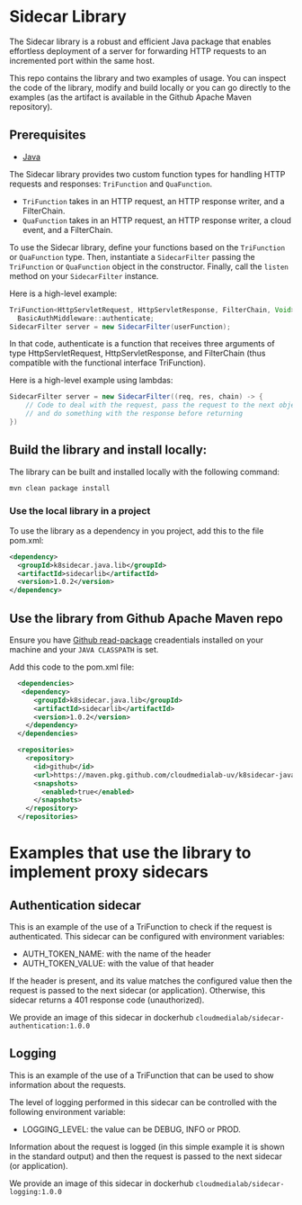 # Sidecar Library

The Sidecar library is a robust and efficient Java package that enables effortless deployment of a server for forwarding HTTP requests to an incremented port within the same host.

This repo contains the library and two examples of usage. You can inspect the code of the library, modify and build locally or you can go directly to the examples (as the artifact is available in the Github Apache Maven repository).

## Prerequisites

-   [Java](https://www.java.com/en/download/)


The Sidecar library provides two custom function types for handling HTTP requests and responses: `TriFunction` and `QuaFunction`.

-   `TriFunction` takes in an HTTP request, an HTTP response writer, and a FilterChain.
-   `QuaFunction` takes in an HTTP request, an HTTP response writer, a cloud event, and a FilterChain.

To use the Sidecar library, define your functions based on the `TriFunction` or `QuaFunction` type. Then, instantiate a `SidecarFilter` passing the `TriFunction` or `QuaFunction` object in the constructor. Finally, call the `listen` method on your `SidecarFilter` instance.

Here is a high-level example:

```java
TriFunction<HttpServletRequest, HttpServletResponse, FilterChain, Void> userFunction =
  BasicAuthMiddleware::authenticate;
SidecarFilter server = new SidecarFilter(userFunction);
```
In that code, authenticate is a function that receives three arguments of type HttpServletRequest, HttpServletResponse, and FilterChain (thus compatible with the functional interface TriFunction).

Here is a high-level example using lambdas:

```java
SidecarFilter server = new SidecarFilter((req, res, chain) -> {
    // Code to deal with the request, pass the request to the next object in the chain,
    // and do something with the response before returning
})
```
## Build the library and install locally:

The library can be built and installed locally with the following command:

```bash
mvn clean package install
```
### Use the local library in a project

To use the library as a dependency in you project, add this to the file pom.xml:

```xml
<dependency>
  <groupId>k8sidecar.java.lib</groupId>
  <artifactId>sidecarlib</artifactId>
  <version>1.0.2</version>
</dependency>
```

## Use the library from Github Apache Maven repo

Ensure you have [Github read-package](https://docs.github.com/en/packages/working-with-a-github-packages-registry/working-with-the-apache-maven-registry) creadentials installed on your machine and your `JAVA CLASSPATH` is set.

Add this code to the pom.xml file:
```xml
  <dependencies>
   <dependency>
      <groupId>k8sidecar.java.lib</groupId>
      <artifactId>sidecarlib</artifactId>
      <version>1.0.2</version>
    </dependency>
  </dependencies>

  <repositories>
    <repository>
      <id>github</id>
      <url>https://maven.pkg.github.com/cloudmedialab-uv/k8sidecar-java-lib</url>
      <snapshots>
        <enabled>true</enabled>
      </snapshots>
    </repository>
  </repositories>
```

# Examples that use the library to implement proxy sidecars

## Authentication sidecar
This is an example of the use of a TriFunction to check if the request is authenticated.
This sidecar can be configured with environment variables:
 - AUTH_TOKEN_NAME: with the name of the header
 - AUTH_TOKEN_VALUE: with the value of that header

If the header is present, and its value matches the configured value then the request is
passed to the next sidecar (or application). Otherwise, this sidecar returns a 401 response code
(unauthorized).

We provide an image of this sidecar in dockerhub `cloudmedialab/sidecar-authentication:1.0.0`

## Logging

This is an example of the use of a TriFunction that can be used to show information about the requests.

The level of logging performed in this sidecar can be controlled with the following environment variable:
 - LOGGING_LEVEL: the value can be DEBUG, INFO or PROD.

Information about the request is logged (in this simple example it is shown in the standard output) and then the request is passed to the next sidecar (or application).

We provide an image of this sidecar in dockerhub `cloudmedialab/sidecar-logging:1.0.0`